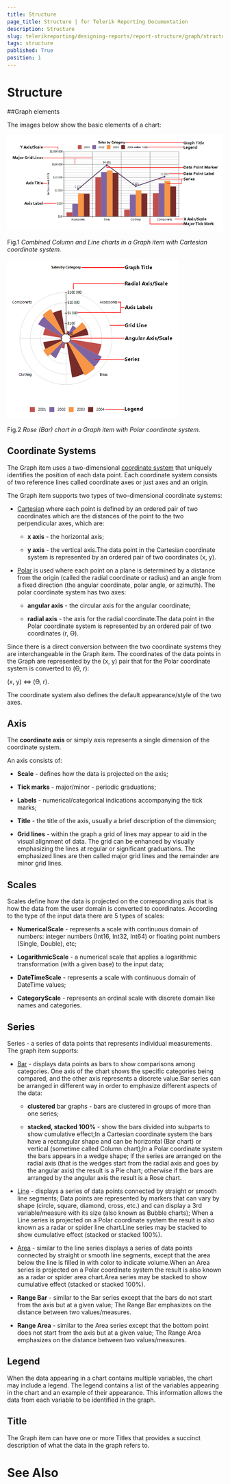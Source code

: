 ```yaml
---
title: Structure
page_title: Structure | for Telerik Reporting Documentation
description: Structure
slug: telerikreporting/designing-reports/report-structure/graph/structure
tags: structure
published: True
position: 1
---
```


# Structure



##Graph elements

The images below show the basic elements of a chart:  

  ![Bar Line Chart Structure](images/DataItems/Graph/BarLineChartStructure.png)

Fig.1 *Combined Column and Line charts in a Graph item with Cartesian coordinate system.*  

  ![Rose Chart Structure](images/DataItems/Graph/RoseChartStructure.png)

Fig.2 *Rose (Bar) chart in a Graph item with Polar coordinate system.*

## Coordinate Systems

The Graph item uses a two-dimensional [coordinate system](http://en.wikipedia.org/wiki/Coordinate_system) that uniquely identifies  	      		the position of each data point. Each coordinate system consists of two reference lines called coordinate axes or just axes and an origin. 	      	

The Graph item supports two types of two-dimensional coordinate systems:

* [Cartesian](http://en.wikipedia.org/wiki/Cartesian_coordinate_system) 		            	where each point is defined by an ordered pair of two coordinates which are the distances of the  		            	point to the two perpendicular axes, which are: 		            

   + __x axis__ - the horizontal axis;

   + __y axis__ - the vertical axis.The data point in the Cartesian coordinate system is represented by an ordered pair of two coordinates (x, y).

* [Polar](http://en.wikipedia.org/wiki/Polar_coordinate_system) is used where each point on a  		            	plane is determined by a distance from the origin (called the radial coordinate or radius) and an angle from a  		            	fixed direction (the angular coordinate, polar angle, or azimuth). The polar coordinate system has two axes: 		            

   + __angular axis__ - the circular axis for the angular coordinate;

   + __radial axis__ - the axis for the radial coordinate.The data point in the Polar coordinate system is represented by an ordered pair of two coordinates (r, ϴ).

Since there is a direct conversion between the two coordinate systems they are interchangeable in the Graph item.  	      		The coordinates of the data points in the Graph are represented by the (x, y) pair that for the Polar coordinate  	      		system is converted to (ϴ, r): 	      	

(x, y) ⇔ (ϴ, r).

The coordinate system also defines the default appearance/style of the two axes.

## Axis

The __coordinate axis__ or simply axis represents a single dimension of the coordinate system.

An axis consists of:

* __Scale__ - defines how the data is projected on the axis;

* __Tick marks__ - major/minor - periodic graduations;

* __Labels__ - numerical/categorical indications accompanying the tick marks;

* __Title__ - the title of the axis, usually a brief description of the dimension;

* __Grid lines__ - within the graph a grid of lines may appear to aid in the visual alignment of data.
				  	The grid can be enhanced by visually emphasizing the lines at regular or significant graduations.  The emphasized lines are then 
				  	called major grid lines and the remainder are minor grid lines.
				  

## Scales

Scales define how the data is projected on the corresponding axis that is how the data from the user domain is converted to coordinates.  	      	According to the type of the input data there are 5 types of scales: 		  

* __NumericalScale__ - represents a scale with continuous domain of numbers: integer numbers (Int16, Int32, Int64) or floating point numbers (Single, Double), etc;

* __LogarithmicScale__ - a numerical scale that applies a logarithmic transformation (with a given base) to the input data;

* __DateTimeScale__ - represents a scale with continuous domain of DateTime values;

* __CategoryScale__ - represents an ordinal scale with discrete domain like names and categories.

## Series

Series - a series of data points that represents individual measurements. The graph item supports:

* [Bar](http://en.wikipedia.org/wiki/Bar_chart) - displays data points as bars to show comparisons among categories.  			  		One axis of the chart shows the specific categories being compared, and the other axis represents a discrete value.Bar series can be arranged in different way in order to emphasize different aspects of the data:

   + __clustered__ bar graphs - bars are clustered in groups of more than one series;

   + __stacked, stacked 100%__ - show the bars divided into subparts to show cumulative effect;In a Cartesian coordinate system the bars have a rectangular shape and can be horizontal (Bar chart) or vertical (sometime called Column chart);In a Polar coordinate system the bars appears in a wedge shape; if the series are arranged on the radial axis (that is the wedges start from the radial axis and goes by the angular axis) the result is a Pie chart; otherwise if the bars are arranged by the angular axis the result is a Rose chart.

* [Line](http://en.wikipedia.org/wiki/Line_chart) - displays a series of data points connected by straight or  			  		smooth line segments; Data points are represented by markers that can vary by shape (circle, square, diamond, cross, etc.) and can display  			  		a 3rd variable/measure with its size (also known as Bubble charts); 				When a Line series is projected on a Polar coordinate system the result is also known as a radar or spider line chart.Line series may be stacked to show cumulative effect (stacked or stacked 100%).

* [Area](http://en.wikipedia.org/wiki/Area_chart) - similar to the line series displays a series of data points  			  	connected by straight or smooth line segments, except that the area below the line is filled in with color to indicate volume.When an Area series is projected on a Polar coordinate system the result is also known as a radar or spider area chart.Area series may be stacked to show cumulative effect (stacked or stacked 100%).

* __Range Bar__ - similar to the Bar series except that the bars do not start from the axis but at a given value; The Range Bar emphasizes on the distance between two values/measures.

* __Range Area__ - similar to the Area series except that the bottom point does not start from the axis but at a given value; The Range Area emphasizes on the distance between two values/measures.

## Legend

When the data appearing in a chart contains multiple variables, the chart may include a legend. The legend contains a list of the variables appearing in the chart and an example of their appearance. This information allows the data from each variable to be identified in the graph.

## Title

The Graph item can have one or more Titles that provides a succinct description of what the data in the graph refers to.

# See Also

